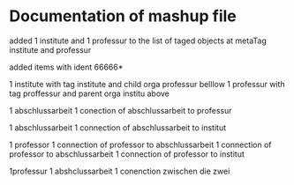 # Documentation of mashup file 

added 1 institute and 1 professur to the list of taged objects at metaTag institute and professur

added items with ident 66666*

1 institute with tag institute and child orga professur belllow
1 professur with tag proffessur and parent orga institu above

1 abschlussarbeit 
1 conection of abschlussarbeit to professur

1 abschlussarbeit 
1 connection of abschlussarbeit to institut

1 professor
1 connection of professor to abschlussarbeit
1 connection of professor to abschlussarbeit
1 connection of professor to institut

1professur
1 abshclussarbeit
1 conenction zwischen die zwei

